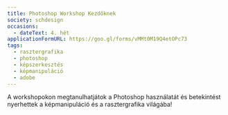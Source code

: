 ```yaml
---
title: Photoshop Workshop Kezdőknek
society: schdesign
occasions:
  - dateText: 4. hét
applicationFormURL: https://goo.gl/forms/vMMt0M19Q4etOPc73
tags:
  - rasztergrafika
  - photoshop
  - képszerkesztés
  - képmanipuláció
  - adobe
---
```


A workshopokon megtanulhatjátok a Photoshop használatát és betekintést nyerhettek a képmanipuláció és a rasztergrafika világába!
